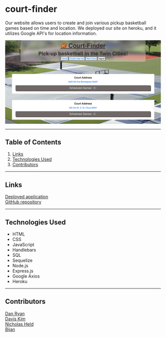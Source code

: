 # court-finder
Our website allows users to create and join various pickup basketball games based on time and location. We deployed our site on heroku, and it utilizes Google API's for location information.

![Site Screenshot](./Website.png)

---

## **Table of Contents**

1. [Links](#Links)
2. [Technologies Used](#Technologies-Used)
3. [Contributors](#Contributors)

---

## **Links**

[Deployed application](https://quiet-beyond-45478.herokuapp.com/)\
[GitHub repository](https://github.com/boogiematrix/court-finder)

---
## **Technologies Used**

* HTML
* CSS
* JavaScript
* Handlebars
* SQL
* Sequelize
* Node.js
* Express.js
* Google Axios
* Heroku

---

## **Contributors**

[Dan Ryan](https://github.com/boogiematrix)\
[Davis Kim](https://github.com/dkim525)\
[Nicholas Held](https://github.com/nicholasheld)\
[Bijan](https://github.com/Bijanc9)

